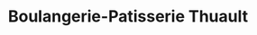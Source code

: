 ---
title: "Boulangerie-Patisserie Thuault"
url: /bonsecours/boulangerie-patisserie-thuault/
shop: boulangerie
---